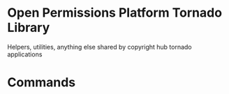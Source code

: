 Open Permissions Platform Tornado Library
=========================================

Helpers, utilities, anything else shared by copyright hub tornado applications

Commands
========

